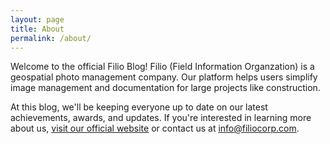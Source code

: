 ```yaml
---
layout: page
title: About
permalink: /about/
---
```


Welcome to the official Filio Blog! Filio (Field Information Organzation) is a geospatial photo management company. Our platform helps users simplify image management and documentation for large projects like construction.

At this blog, we'll be keeping everyone up to date on our latest achievements, awards, and updates. If you're interested in learning more about us, [visit our official website][filio-home] or contact us at info@filiocorp.com.

[filio-home]: https://www.filiocorp.com
